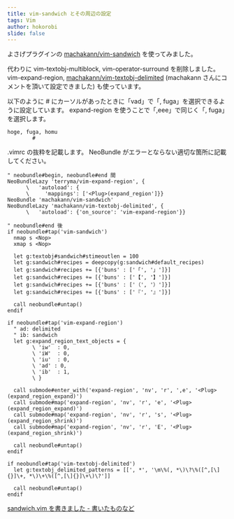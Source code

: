 ```yaml
---
title: vim-sandwich とその周辺の設定
tags: Vim
author: hokorobi
slide: false
---
```


よさげプラグインの [machakann/vim-sandwich](https://github.com/machakann/vim-sandwich) を使ってみました。

代わりに vim-textobj-multiblock, vim-operator-surround を削除しました。
vim-expand-region, [machakann/vim-textobj-delimited](https://github.com/machakann/vim-textobj-delimited) (machakann さんにコメントを頂いて設定できました) も使っています。

以下のように # にカーソルがあったときに「vad」で「, fuga」を選択できるように設定しています。
expand-region を使うことで「,eee」で同じく「, fuga」を選択します。

```
hoge, fuga, homu
        #
```

.vimrc の抜粋を記載します。
NeoBundle がエラーとならない適切な箇所に記載してください。

```vim:.vimrc抜粋1
" neobundle#begin, neobundle#end 間
NeoBundleLazy 'terryma/vim-expand-region', {
      \   'autoload': {
      \     'mappings': ['<Plug>(expand_region']}}
NeoBundle 'machakann/vim-sandwich'
NeoBundleLazy 'machakann/vim-textobj-delimited', {
      \   'autoload': {'on_source': 'vim-expand-region'}}

```

```vim:.vimrc抜粋2
" neobundle#end 後
if neobundle#tap('vim-sandwich')
  nmap s <Nop>
  xmap s <Nop>

  let g:textobj#sandwich#stimeoutlen = 100
  let g:sandwich#recipes = deepcopy(g:sandwich#default_recipes)
  let g:sandwich#recipes += [{'buns' : ['「', '」']}]
  let g:sandwich#recipes += [{'buns' : ['【', '】']}]
  let g:sandwich#recipes += [{'buns' : ['（', '）']}]
  let g:sandwich#recipes += [{'buns' : ['『', '』']}]

  call neobundle#untap()
endif

if neobundle#tap('vim-expand-region')
  " ad: delimited
  " ib: sandwich
  let g:expand_region_text_objects = {
        \ 'iw'  : 0,
        \ 'iW'  : 0,
        \ 'iu'  : 0,
        \ 'ad' : 0,
        \ 'ib'  : 1,
        \ }

  call submode#enter_with('expand-region', 'nv', 'r', ',e', '<Plug>(expand_region_expand)')
  call submode#map('expand-region', 'nv', 'r', 'e', '<Plug>(expand_region_expand)')
  call submode#map('expand-region', 'nv', 'r', 's', '<Plug>(expand_region_shrink)')
  call submode#map('expand-region', 'nv', 'r', 'E', '<Plug>(expand_region_shrink)')

  call neobundle#untap()
endif

if neobundle#tap('vim-textobj-delimited')
  let g:textobj_delimited_patterns = [[', *', '\m\%(, *\)\?\%([^,[\]{}]\+, *\)\+\%([^,[\]{}]\+\)\?']]

  call neobundle#untap()
endif

```

[sandwich.vim を書きました - 書いたものなど](http://machakann.hatenablog.com/entry/2015/07/25/205921)

